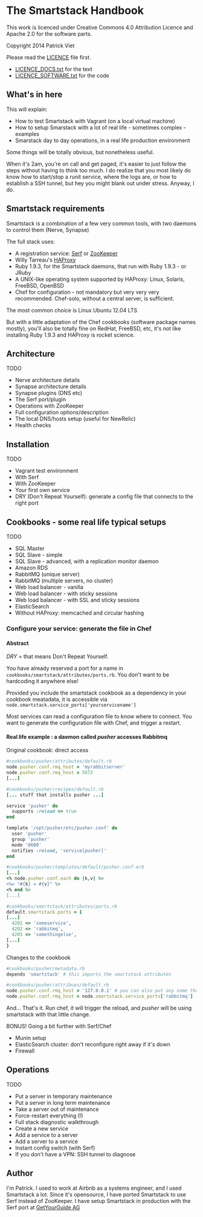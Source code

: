 The Smartstack Handbook
=======================

This work is licenced under Creative Commons 4.0 Attribution Licence
and Apache 2.0 for the software parts.

Copyright 2014 Patrick Viet

Please read the [LICENCE](https://github.com/patrickviet/smartstack-handbook/blob/master/LICENCE) file first.

- [LICENCE_DOCS.txt](https://github.com/patrickviet/smartstack-handbook/blob/master/LICENCE_DOCS.txt) for the text
- [LICENCE_SOFTWARE.txt](https://github.com/patrickviet/smartstack-handbook/blob/master/LICENCE_SOFTWARE.txt) for the code

What's in here
--------------

This will explain:

- How to test Smartstack with Vagrant (on a local virtual machine)
- How to setup Smarstack with a lot of real life - sometimes complex - examples
- Smarstack day to day operations, in a real life production environment

Some things will be totally obvious, but nonetheless useful.

When it's 2am, you're on call and get paged, it's easier to just follow the steps without having to think too much. I do realize that you most likely do know how to start/stop a runit service, where the logs are, or how to establish a SSH tunnel, but hey you might blank out under stress. Anyway, I do.

Smartstack requirements
-----------------------

Smartstack is a combination of a few very common tools, with two daemons to control them (Nerve, Synapse)

The full stack uses:

- A registration service: [Serf](http://www.serfdom.io/) or [ZooKeeper](http://zookeeper.apache.org/)
- Willy Tarreau's [HAProxy](http://haproxy.1wt.eu)
- Ruby 1.9.3, for the Smartstack daemons, that run with Ruby 1.9.3 - or JRuby
- A UNIX-like operating system supported by HAProxy: Linux, Solaris, FreeBSD, OpenBSD
- Chef for configuration - not mandatory but very very very recommended. Chef-solo, without a central server, is sufficient.

The most common choice is Linux Ubuntu 12.04 LTS

But with a little adaptation of the Chef cookbooks (software package names mostly), you'll also be totally fine on RedHat, FreeBSD, etc, it's not like installing Ruby 1.9.3 and HAProxy is rocket science.

Architecture
------------

TODO

- Nerve architecture details
- Synapse architecture details
- Synapse plugins (DNS etc)
- The Serf port/plugin
- Operations with ZooKeeper
- Full configuration options/description
- The local DNS/hosts setup (useful for NewRelic)
- Health checks

Installation
------------

TODO

- Vagrant test environment
- With Serf
- With ZooKeeper
- Your first own service
- DRY (Don't Repeat Yourself): generate a config file that connects to the right port

Cookbooks - some real life typical setups
-----------------------------------------

TODO

- SQL Master
- SQL Slave - simple
- SQL Slave - advanced, with a replication monitor daemon
- Amazon RDS
- RabbitMQ (unique server)
- RabbitMQ (multiple servers, no cluster)
- Web load balancer - vanilla
- Web load balancer - with sticky sessions
- Web load balancer - with SSL and sticky sessions
- ElasticSearch
- Without HAProxy: memcached and circular hashing

### Configure your service: generate the file in Chef

#### Abstract

_DRY_ = that means Don't Repeat Yourself.

You have already reserved a port for a name in ```cookbooks/smartstack/attributes/ports.rb```.
You don't want to be hardcoding it anywhere else!

Provided you include the smartstack cookbook as a dependency in your cookbook meatadata, it is accessible via ```node.smartstack.service_ports['yourservicename']```

Most services can read a configuration file to know where to connect. You want to generate the configuration file with Chef, and trigger a restart.

#### Real life example : a daemon called _pusher_ accesses Rabbitmq

Original cookbook: direct access

```ruby
#cookbooks/pusher/attributes/default.rb
node.pusher.conf.rmq_host = 'myrabbitserver'
node.pusher.conf.rmq_host = 5672
[...]
```

```ruby
#cookbooks/pusher/recipes/default.rb
[... stuff that installs pusher ...]

service 'pusher' do
  supports :reload => true
end

template '/opt/pusher/etc/pusher.conf' do
  user 'pusher'
  group 'pusher'
  mode '0600'
  notifies :reload, 'service[pusher]'
end
```

```ruby
#cookbooks/pusher/templates/default/pusher.conf.erb
[...]
<% node.pusher.conf.each do |k,v| %>
<%= "#{k} = #{v}" %>
<% end %>
[...]
```

```ruby
#cookbooks/smartstack/attributes/ports.rb
default.smartstack.ports = {
[...]
  4201 => 'someservice',
  4202 => 'rabbitmq',
  4203 => 'somethingelse',
[...]
}
```

Changes to the cookbook
```ruby
#cookbooks/pusher/metadata.rb
depends 'smartstack' # this imports the smartstack attributes
```

```ruby
#cookbooks/pusher/attribues/default.rb
node.pusher.conf.rmq_host = '127.0.0.1' # you can also put any name that points to localhost
node.pusher.conf.rmq_host = node.smartstack.service_ports['rabbitmq']
```

And... That's it. Run chef, it will trigger the reload, and _pusher_ will be using smartstack with that little change.


BONUS! Going a bit further with Serf/Chef
- Munin setup
- ElasticSearch cluster: don't reconfigure right away if it's down
- Firewall


Operations
----------

TODO

- Put a server in temporary maintenance
- Put a server in long term maintenance
- Take a server out of maintenance
- Force-restart everything (!)
- Full stack diagnostic walkthrough
- Create a new service
- Add a service to a server
- Add a server to a service
- Instant config switch (with Serf)
- If you don't have a VPN: SSH tunnel to diagnose

Author
------

I'm Patrick. I used to work at Airbnb as a systems engineer, and I used Smartstack a lot.
Since it's opensource, I have ported Smartstack to use Serf instead of ZooKeeper.
I have setup Smartstack in production with the Serf port at [GetYourGuide AG](http://www.getyourguide.com/)
